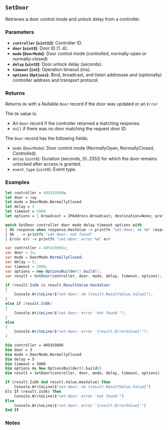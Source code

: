 ## `SetDoor`

Retrieves a door control mode and unlock delay from a controller.

### Parameters
- **`controller` (`uint32`)**: Controller ID.
- **`door` (`uint8`)**: Door ID [1..4].
- **`mode` (`DoorMode`)**: Door control mode (controlled, normally-open or normally-closed)
- **`delay` (`uint8`)**: Door unlock delay (seconds).
- **`timeout` (`int`)**: Operation timeout (ms).
- **`options` (`Options`)**: Bind, broadcast, and listen addresses and (optionally) controller address and transport protocol.

### Returns
Returns `Ok` with a Nullable `Door` record if the door was updated or an `Error` 

The `Ok` value is:
- An `Door` record if the controller returned a matching response.
- `null` if there was no door matching the request door ID.

The `Door` record has the following fields:
  - `mode` (`DoorMode`): Door control mode (NormallyOpen, NormallyClosed, Controlled).
  - `delay` (`uint8`): Duration (seconds, [0..255]) for which the door remains unlocked after access is granted.
  - `event_type` (`uint8`): Event type.


### Examples

```fsharp
let controller = 405419896u
let door = 3uy
let mode = DoorMode.NormallyClosed
let delay = 5
let timeout = 5000
let options = { broadcast = IPAddress.Broadcast; destination=None; protocol=None; debug = true }

match SetDoor controller door mode delay timeout options with
| Ok response when response.HasValue -> printfn "set-door: ok %A" response.Value
| Ok _ -> printfn "set-door: not found"
| Error err -> printfn "set-door: error %A" err
```

```csharp
var controller = 405419896u;
var door = 3u;
var mode = DoorMode.NormallyClosed;
var delay = 5;
var timeout = 5000;
var options = new OptionsBuilder().build();
var result = SetDoor(controller, door, mode, delay, timeout, options);

if (result.IsOk && result.ResultValue.HasValue)
{
    Console.WriteLine($"set-door: ok {result.ResultValue.Value}");
}
else if (result.IsOk)
{
    Console.WriteLine($"set-door: error 'not found'");
}
else
{
    Console.WriteLine($"set-door: error '{result.ErrorValue}'");
}
```

```vb
Dim controller = 405419896
Dim door = 3
Dim mode = DoorMode.NormallyClosed
Dim delay = 5
Dim timeout = 5000
Dim options As New OptionsBuilder().build()
Dim result = SetDoor(controller, door, mode, delay, timeout, options)

If (result.IsOk And result.Value.HasValue) Then
    Console.WriteLine($"set-door: ok {result.ResultValue.Value}")
Els If (result.IsOk) Then
    Console.WriteLine($"set-door: error 'not found'")
Else
    Console.WriteLine($"set-door: error '{result.ErrorValue}'")
End If
```

### Notes
